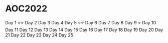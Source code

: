 # AOC2022

Day 1 ⭐⭐
Day 2
Day 3
Day 4
Day 5 ⭐⭐
Day 6
Day 7
Day 8
Day 9 ⭐
Day 10
Day 11
Day 12
Day 13
Day 14
Day 15
Day 16
Day 17
Day 18
Day 19
Day 20
Day 21
Day 22
Day 23
Day 24
Day 25
